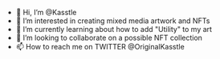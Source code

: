 - 👋 Hi, I’m @Kasstle
- 👀 I’m interested in creating mixed media artwork and NFTs
- 🌱 I’m currently learning about how to add "Utility" to my art
- 💞️ I’m looking to collaborate on a possible NFT collection
- 📫 How to reach me on TWITTER @OriginalKasstle

<!---
Kasstle/Kasstle is a ✨ special ✨ repository because its `README.md` (this file) appears on your GitHub profile.
You can click the Preview link to take a look at your changes.
--->
